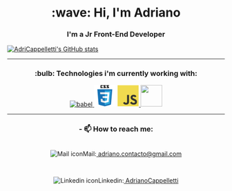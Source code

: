 <h1 align="center">:wave: Hi, I'm Adriano</h1>
<h3 align="center">I'm a Jr Front-End Developer</h3>

[![AdriCappelletti's GitHub stats](https://github-readme-stats.vercel.app/api?username=AdriCappelletti&theme=dark)](https://github.com/anuraghazra/github-readme-stats)

<hr>
<h3 align="center">:bulb: Technologies i'm currently working with:</h3>
<p align="center"> 
 <a href="https://developer.mozilla.org/en-US/docs/Glossary/HTML5" target="_blank"> <img        src="https://upload.wikimedia.org/wikipedia/commons/thumb/6/61/HTML5_logo_and_wordmark.svg/250px-HTML5_logo_and_wordmark.svg.png" alt="babel" width="50" height="50"/> </a> 
 <a href="https://www.w3schools.com/css/" target="_blank"> <img src="https://raw.githubusercontent.com/devicons/devicon/master/icons/css3/css3-original-wordmark.svg" alt="css3"  width="50" height="50"/></a> 
 <a href="https://developer.mozilla.org/en-US/docs/Web/JavaScript" target="_blank"> <img src="https://raw.githubusercontent.com/devicons/devicon/master/icons/javascript/javascript-original.svg" alt="javascript" width="50" height="50"/> </a>
 <a href="https://www.cypress.io" target="_blank"> <img src="https://encrypted-tbn0.gstatic.com/images?q=tbn:ANd9GcRZ6-sVRAfV0OykU9ufMJDTorjj9NBBLAgSy3bkiBhVeR5IwoZmifWq5T1hJF32AflHgIM&usqp=CAU" width="50" height="50"/> </a></p>
<hr>
<div align="center">
<h3>- 📫 How to reach me:</h3> 
<br>
<img src="https://www.biocober.com.ar/wp-content/uploads/2020/07/mail.png" alt="Mail icon" width="20" height="20">Mail:<a href="mailto: adriano.contacto@gmail.com"> adriano.contacto@gmail.com</a></p> <br>
<p><img src="https://image.flaticon.com/icons/png/128/174/174857.png" alt="Linkedin icon" width="20" height="20">Linkedin:<a href="https://www.linkedin.com/in/adriano-cappelletti-a114571b7/" target="_BLANK"> AdrianoCappelletti</a></div>

<!---
AdriCappelletti/AdriCappelletti is a ✨ special ✨ repository because its `README.md` (this file) appears on your GitHub profile.
You can click the Preview link to take a look at your changes.
--->
